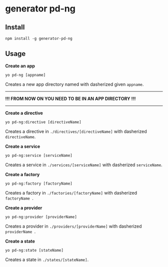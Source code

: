 # generator pd-ng

## Install

	npm install -g generator-pd-ng
	

## Usage

**Create an app**

	yo pd-ng [appname]
	
Creates a new app directory named with dasherized given `appname`.

----------

**!!! FROM NOW ON YOU NEED TO BE IN AN APP DIRECTORY !!!**

---------------

**Create a directive**

	yo pd-ng:directive [directiveName]
	
Creates a directive in `./directives/[directiveName]` with dasherized `directiveName`.

**Create a service**

	yo pd-ng:service [serviceName]
	
Creates a service in `./services/[serviceName]` with dasherized `serviceName`.

**Create a factory**

	yo pd-ng:factory [factoryName]
	
Creates a factory in `./factories/[factoryName]` with dasherized `factoryName `.

**Create a provider**

	yo pd-ng:provider [providerName]
	
Creates a provider in `./providers/[providerName]` with dasherized `providerName `.

**Create a state**

	yo pd-ng:state [stateName]
	
Creates a state in `./states/[stateName]`.
